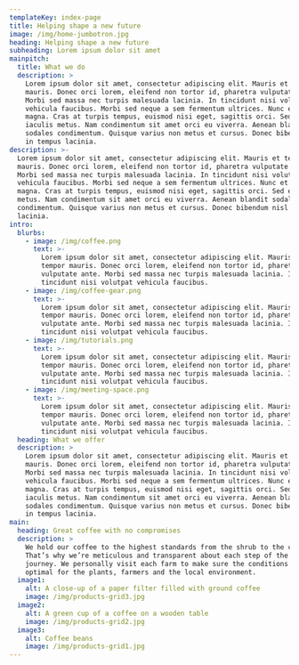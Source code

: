 ```yaml
---
templateKey: index-page
title: Helping shape a new future
image: /img/home-jumbotron.jpg
heading: Helping shape a new future
subheading: Lorem ipsum dolor sit amet
mainpitch:
  title: What we do
  description: >
    Lorem ipsum dolor sit amet, consectetur adipiscing elit. Mauris et tempor
    mauris. Donec orci lorem, eleifend non tortor id, pharetra vulputate ante.
    Morbi sed massa nec turpis malesuada lacinia. In tincidunt nisi volutpat
    vehicula faucibus. Morbi sed neque a sem fermentum ultrices. Nunc et urna
    magna. Cras at turpis tempus, euismod nisi eget, sagittis orci. Sed et
    iaculis metus. Nam condimentum sit amet orci eu viverra. Aenean blandit
    sodales condimentum. Quisque varius non metus et cursus. Donec bibendum nisl
    in tempus lacinia.
description: >-
  Lorem ipsum dolor sit amet, consectetur adipiscing elit. Mauris et tempor
  mauris. Donec orci lorem, eleifend non tortor id, pharetra vulputate ante.
  Morbi sed massa nec turpis malesuada lacinia. In tincidunt nisi volutpat
  vehicula faucibus. Morbi sed neque a sem fermentum ultrices. Nunc et urna
  magna. Cras at turpis tempus, euismod nisi eget, sagittis orci. Sed et iaculis
  metus. Nam condimentum sit amet orci eu viverra. Aenean blandit sodales
  condimentum. Quisque varius non metus et cursus. Donec bibendum nisl in tempus
  lacinia.
intro:
  blurbs:
    - image: /img/coffee.png
      text: >-
        Lorem ipsum dolor sit amet, consectetur adipiscing elit. Mauris et
        tempor mauris. Donec orci lorem, eleifend non tortor id, pharetra
        vulputate ante. Morbi sed massa nec turpis malesuada lacinia. In
        tincidunt nisi volutpat vehicula faucibus. 
    - image: /img/coffee-gear.png
      text: >-
        Lorem ipsum dolor sit amet, consectetur adipiscing elit. Mauris et
        tempor mauris. Donec orci lorem, eleifend non tortor id, pharetra
        vulputate ante. Morbi sed massa nec turpis malesuada lacinia. In
        tincidunt nisi volutpat vehicula faucibus. 
    - image: /img/tutorials.png
      text: >-
        Lorem ipsum dolor sit amet, consectetur adipiscing elit. Mauris et
        tempor mauris. Donec orci lorem, eleifend non tortor id, pharetra
        vulputate ante. Morbi sed massa nec turpis malesuada lacinia. In
        tincidunt nisi volutpat vehicula faucibus. 
    - image: /img/meeting-space.png
      text: >-
        Lorem ipsum dolor sit amet, consectetur adipiscing elit. Mauris et
        tempor mauris. Donec orci lorem, eleifend non tortor id, pharetra
        vulputate ante. Morbi sed massa nec turpis malesuada lacinia. In
        tincidunt nisi volutpat vehicula faucibus. 
  heading: What we offer
  description: >
    Lorem ipsum dolor sit amet, consectetur adipiscing elit. Mauris et tempor
    mauris. Donec orci lorem, eleifend non tortor id, pharetra vulputate ante.
    Morbi sed massa nec turpis malesuada lacinia. In tincidunt nisi volutpat
    vehicula faucibus. Morbi sed neque a sem fermentum ultrices. Nunc et urna
    magna. Cras at turpis tempus, euismod nisi eget, sagittis orci. Sed et
    iaculis metus. Nam condimentum sit amet orci eu viverra. Aenean blandit
    sodales condimentum. Quisque varius non metus et cursus. Donec bibendum nisl
    in tempus lacinia.
main:
  heading: Great coffee with no compromises
  description: >
    We hold our coffee to the highest standards from the shrub to the cup.
    That’s why we’re meticulous and transparent about each step of the coffee’s
    journey. We personally visit each farm to make sure the conditions are
    optimal for the plants, farmers and the local environment.
  image1:
    alt: A close-up of a paper filter filled with ground coffee
    image: /img/products-grid3.jpg
  image2:
    alt: A green cup of a coffee on a wooden table
    image: /img/products-grid2.jpg
  image3:
    alt: Coffee beans
    image: /img/products-grid1.jpg
---
```


